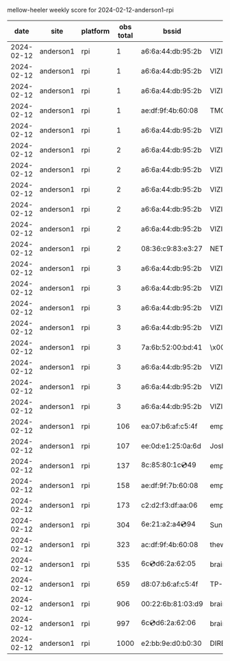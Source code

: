 mellow-heeler weekly score for 2024-02-12-anderson1-rpi

|date|site|platform|obs total|bssid|ssid|
|--|--|--|--|--|--|
|2024-02-12|anderson1|rpi|1|a6:6a:44:db:95:2b|VIZIOCastAudio3892|
|2024-02-12|anderson1|rpi|1|a6:6a:44:db:95:2b|VIZIOCastAudio6289|
|2024-02-12|anderson1|rpi|1|a6:6a:44:db:95:2b|VIZIOCastAudio4053|
|2024-02-12|anderson1|rpi|1|ae:df:9f:4b:60:08|TMOBILE-6006-2.4GHz_4|
|2024-02-12|anderson1|rpi|1|a6:6a:44:db:95:2b|VIZIOCastAudio7757|
|2024-02-12|anderson1|rpi|2|a6:6a:44:db:95:2b|VIZIOCastAudio8243|
|2024-02-12|anderson1|rpi|2|a6:6a:44:db:95:2b|VIZIOCastAudio6680|
|2024-02-12|anderson1|rpi|2|a6:6a:44:db:95:2b|VIZIOCastAudio6186|
|2024-02-12|anderson1|rpi|2|a6:6a:44:db:95:2b|VIZIOCastAudio4879|
|2024-02-12|anderson1|rpi|2|a6:6a:44:db:95:2b|VIZIOCastAudio9033|
|2024-02-12|anderson1|rpi|2|08:36:c9:83:e3:27|NETGEAR34|
|2024-02-12|anderson1|rpi|3|a6:6a:44:db:95:2b|VIZIOCastAudio2009|
|2024-02-12|anderson1|rpi|3|a6:6a:44:db:95:2b|VIZIOCastAudio1322|
|2024-02-12|anderson1|rpi|3|a6:6a:44:db:95:2b|VIZIOCastAudio2410|
|2024-02-12|anderson1|rpi|3|a6:6a:44:db:95:2b|VIZIOCastAudio3495|
|2024-02-12|anderson1|rpi|3|7a:6b:52:00:bd:41|\x00\x00\x00\x00\x00\x00\x00\x00\x00\x00\x00\x00\x00\x00|
|2024-02-12|anderson1|rpi|3|a6:6a:44:db:95:2b|VIZIOCastAudio7625|
|2024-02-12|anderson1|rpi|3|a6:6a:44:db:95:2b|VIZIOCastAudio1051|
|2024-02-12|anderson1|rpi|3|a6:6a:44:db:95:2b|VIZIOCastAudio6387|
|2024-02-12|anderson1|rpi|106|ea:07:b6:af:c5:4f|empty_ssid|
|2024-02-12|anderson1|rpi|107|ee:0d:e1:25:0a:6d|JoshLily|
|2024-02-12|anderson1|rpi|137|8c:85:80:1c:cd:49|empty_ssid|
|2024-02-12|anderson1|rpi|158|ae:df:9f:7b:60:08|empty_ssid|
|2024-02-12|anderson1|rpi|173|c2:d2:f3:df:aa:06|empty_ssid|
|2024-02-12|anderson1|rpi|304|6e:21:a2:a4:cd:94|SunPower21450|
|2024-02-12|anderson1|rpi|323|ac:df:9f:4b:60:08|theweef|
|2024-02-12|anderson1|rpi|535|6c:cd:d6:2a:62:05|braingang2_5GEXT|
|2024-02-12|anderson1|rpi|659|d8:07:b6:af:c5:4f|TP-Link_C54F|
|2024-02-12|anderson1|rpi|906|00:22:6b:81:03:d9|braingang2|
|2024-02-12|anderson1|rpi|997|6c:cd:d6:2a:62:06|braingang2_2GEXT|
|2024-02-12|anderson1|rpi|1000|e2:bb:9e:d0:b0:30|DIRECT-9ED03030|
